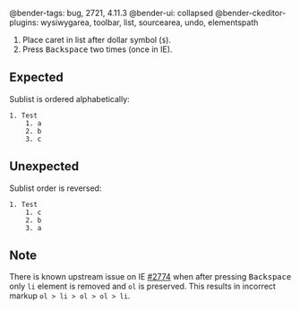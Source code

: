 @bender-tags: bug, 2721, 4.11.3
@bender-ui: collapsed
@bender-ckeditor-plugins: wysiwygarea, toolbar, list, sourcearea, undo, elementspath

1. Place caret in list after dollar symbol (`$`).
1. Press <kbd>Backspace</kbd> two times (once in IE).

## Expected

Sublist is ordered alphabetically:

```
1. Test
	1. a
	2. b
	3. c
```

## Unexpected

Sublist order is reversed:

```
1. Test
	1. c
	2. b
	3. a
```

## Note

There is known upstream issue on IE [#2774](https://github.com/ckeditor/ckeditor4/issues/2774) when after pressing <kbd>Backspace</kbd> only `li` element is removed and `ol` is preserved. This results in incorrect markup `ol > li > ol > ol > li`.
